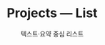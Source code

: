 ---
widget: portfolio
headless: true
active: true
weight: 23
title: "Projects — List"
subtitle: "텍스트·요약 중심 리스트"
content:
  filters: {}
design:
  view: compact          # ✅ 3번째 뷰
  columns: 1
  gap: 8
---